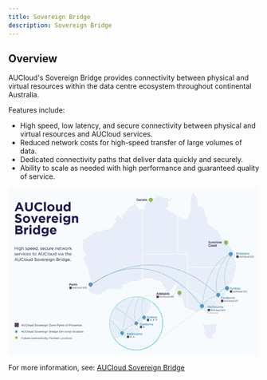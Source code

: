 ```yaml
---
title: Sovereign Bridge
description: Sovereign Bridge
---
```


## Overview

AUCloud's Sovereign Bridge provides connectivity between physical and virtual resources within the data centre ecosystem throughout continental Australia.

Features include:

- High speed, low latency, and secure connectivity between physical and virtual resources and AUCloud services.
- Reduced network costs for high-speed transfer of large volumes of data.
- Dedicated connectivity paths that deliver data quickly and securely.
- Ability to scale as needed with high performance and guaranteed quality of service.

![AUCloud Sovereign Bridge](./assets/sovereign_bridge.png)

For more information, see: [AUCloud Sovereign Bridge](https://www.australiacloud.com.au/aucloud-sovereign-bridge/)